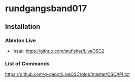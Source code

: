 # rundgangsband017

## Installation

### Ableton Live

- Install https://github.com/stufisher/LiveOSC2

### List of Commands

https://github.com/q-depot/LiveOSC/blob/master/OSCAPI.txt
